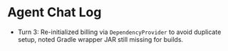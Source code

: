 # Agent Chat Log

- Turn 3: Re-initialized billing via `DependencyProvider` to avoid duplicate setup, noted Gradle wrapper JAR still missing for builds.
